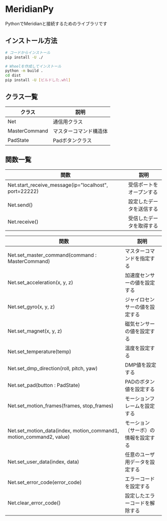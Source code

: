 # MeridianPy

PythonでMeridianと接続するためのライブラリです

## インストール方法

```bash
# コードからインストール
pip install -U ./

# Wheelを作成してインストール
python -m build .
cd dist
pip install -U [ビルドした.whl]
```

## クラス一覧

| クラス        | 説明                   |
| ------------- | ---------------------- |
| Net           | 通信用クラス           |
| MasterCommand | マスターコマンド構造体 |
| PadState      | Padボタンクラス        |

## 関数一覧

| 関数                                                  | 説明                     |
| ----------------------------------------------------- | ------------------------ |
| Net.start_receive_message(ip="localhost", port=22222) | 受信ポートをオープンする |
| Net.send()                                            | 設定したデータを送信する |
| Net.receive()                                         | 受信したデータを取得する |

| 関数                                                                | 説明                                 |
| ------------------------------------------------------------------- | ------------------------------------ |
| Net.set_master_command(command : MasterCommand)                     | マスターコマンドを指定する           |
| Net.set_acceleration(x, y, z)                                       | 加速度センサーの値を設定する         |
| Net.set_gyro(x, y, z)                                               | ジャイロセンサーの値を設定する       |
| Net.set_magnet(x, y, z)                                             | 磁気センサーの値を設定する           |
| Net.set_temperature(temp)                                           | 温度を設定する                       |
| Net.set_dmp_direction(roll, pitch, yaw)                             | DMP値を設定する                      |
| Net.set_pad(button : PadState)                                      | PADのボタン値を設定する              |
| Net.set_motion_frames(frames, stop_frames)                          | モーションフレームを設定する         |
| Net.set_motion_data(index, motion_command1, motion_command2, value) | モーション（サーボ）の情報を設定する |
| Net.set_user_data(index, data)                                      | 任意のユーザ用データを設定する       |
| Net.set_error_code(error_code)                                      | エラーコードを設定する               |
| Net.clear_error_code()                                              | 設定したエラーコードを解除する       |
